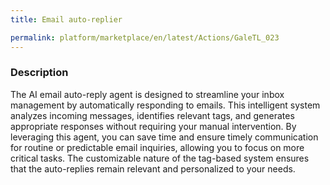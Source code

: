 ```yaml
---
title: Email auto-replier

permalink: platform/marketplace/en/latest/Actions/GaleTL_023
---
```

### Description

The AI email auto-reply agent is designed to streamline your inbox management by automatically responding to emails. This intelligent system analyzes incoming messages, identifies relevant tags, and generates appropriate responses without requiring your manual intervention. By leveraging this agent, you can save time and ensure timely communication for routine or predictable email inquiries, allowing you to focus on more critical tasks. The customizable nature of the tag-based system ensures that the auto-replies remain relevant and personalized to your needs.